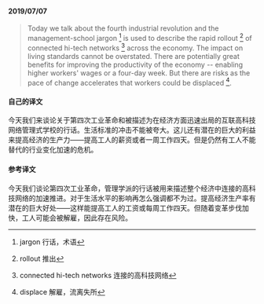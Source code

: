 #### 2019/07/07

> Today we talk about the fourth industrial revolution and the management-school jargon [^1] is used to describe the rapid rollout [^2] of connected hi-tech networks [^3] across the economy. The impact on living standards cannot be overstated. There are potentially great benefits for improving the productivity of the economy -- enabling higher workers' wages or a four-day week. But there are risks as the pace of change accelerates that workers could be displaced [^4].



#### 自己的译文

今天我们来谈论关于第四次工业革命和被描述为在经济方面迅速出局的互联高科技网络管理式学校的行话。生活标准的冲击不能被夸大。这儿还有潜在的巨大的利益来提高经济的生产力——提高工人的薪资或者一周工作四天。但是仍然有工人不能替代的行业变化加速的危机。



#### 参考译文

今天我们谈论第四次工业革命，管理学派的行话被用来描述整个经济中连接的高科技网络的加速推进。对于生活水平的影响再怎么强调都不为过。提高经济生产率有潜在的巨大好处——这样能提高工人的工资或每周工作四天。但随着变革步伐加快，工人可能会被解雇，因此存在风险。



[^1]: jargon 行话，术语
[^2]: rollout 推出
[^3]: connected hi-tech networks 连接的高科技网络
[^4]: displace 解雇，流离失所
